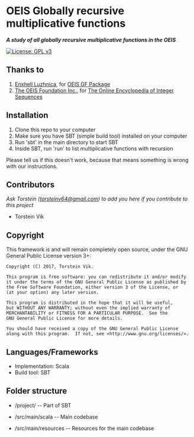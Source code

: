 # OEIS Globally recursive multiplicative functions
***A study of all globally recursive multiplicative functions in the OEIS*** <p>
[![License: GPL v3](https://img.shields.io/badge/License-GPL%20v3-blue.svg)](https://www.gnu.org/licenses/gpl-3.0)

## Thanks to

1. [Enxhell Luzhnica](https://github.com/eluzhnica), for [OEIS GF Package](https://github.com/eluzhnica/oeis_gf)
2. [The OEIS Foundation Inc.](http://oeisf.org/), for [The Online Encyclopedia of Integer Sequences](https://oeis.org/)

## Installation

1. Clone this repo to your computer
2. Make sure you have SBT (simple build tool) installed on your computer
3. Run 'sbt' in the main directory to start SBT
4. Inside SBT, run 'run' to list multiplicative functions with recursion

Please tell us if this doesn't work, because that means something is wrong with our instructions.

## Contributors

_Ask Torstein ([torsteinv64@gmail.com](mailto:torsteinv64@gmail.com)) to add you here if you contribute to this project_
* Torstein Vik

## Copyright


This framework is and will remain completely open source, under the GNU General Public License version 3+:

    Copyright (C) 2017, Torstein Vik.

    This program is free software: you can redistribute it and/or modify
    it under the terms of the GNU General Public License as published by
    the Free Software Foundation, either version 3 of the License, or
    (at your option) any later version.

    This program is distributed in the hope that it will be useful,
    but WITHOUT ANY WARRANTY; without even the implied warranty of
    MERCHANTABILITY or FITNESS FOR A PARTICULAR PURPOSE.  See the
    GNU General Public License for more details.

    You should have received a copy of the GNU General Public License
    along with this program.  If not, see <http://www.gnu.org/licenses/>.
    

## Languages/Frameworks

* Implementation: Scala
* Build tool: SBT

## Folder structure

* /project/ -- Part of SBT

* /src/main/scala -- Main codebase
* /src/main/resources -- Resources for the main codebase
